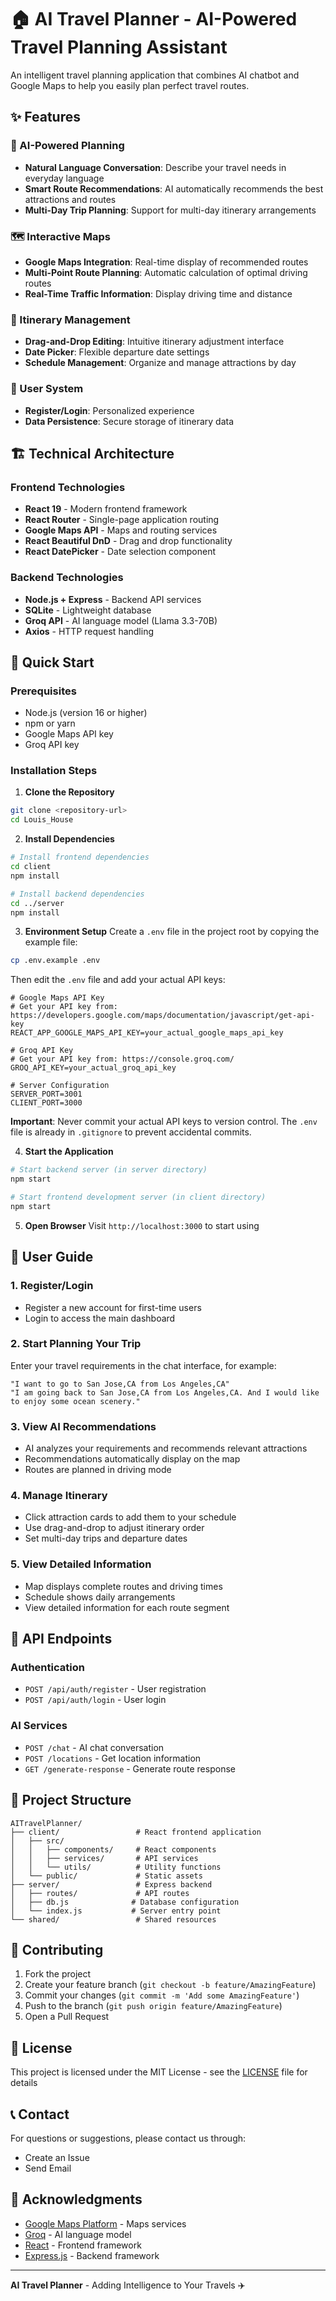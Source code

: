 # 🏠 AI Travel Planner - AI-Powered Travel Planning Assistant

An intelligent travel planning application that combines AI chatbot and Google Maps to help you easily plan perfect travel routes.

## ✨ Features

### 🤖 AI-Powered Planning
- **Natural Language Conversation**: Describe your travel needs in everyday language
- **Smart Route Recommendations**: AI automatically recommends the best attractions and routes
- **Multi-Day Trip Planning**: Support for multi-day itinerary arrangements

### 🗺️ Interactive Maps
- **Google Maps Integration**: Real-time display of recommended routes
- **Multi-Point Route Planning**: Automatic calculation of optimal driving routes
- **Real-Time Traffic Information**: Display driving time and distance

### 📅 Itinerary Management
- **Drag-and-Drop Editing**: Intuitive itinerary adjustment interface
- **Date Picker**: Flexible departure date settings
- **Schedule Management**: Organize and manage attractions by day

### 👤 User System
- **Register/Login**: Personalized experience
- **Data Persistence**: Secure storage of itinerary data

## 🏗️ Technical Architecture

### Frontend Technologies
- **React 19** - Modern frontend framework
- **React Router** - Single-page application routing
- **Google Maps API** - Maps and routing services
- **React Beautiful DnD** - Drag and drop functionality
- **React DatePicker** - Date selection component

### Backend Technologies
- **Node.js + Express** - Backend API services
- **SQLite** - Lightweight database
- **Groq API** - AI language model (Llama 3.3-70B)
- **Axios** - HTTP request handling

## 🚀 Quick Start

### Prerequisites
- Node.js (version 16 or higher)
- npm or yarn
- Google Maps API key
- Groq API key

### Installation Steps

1. **Clone the Repository**
```bash
git clone <repository-url>
cd Louis_House
```

2. **Install Dependencies**
```bash
# Install frontend dependencies
cd client
npm install

# Install backend dependencies
cd ../server
npm install
```

3. **Environment Setup**
Create a `.env` file in the project root by copying the example file:
```bash
cp .env.example .env
```

Then edit the `.env` file and add your actual API keys:
```env
# Google Maps API Key
# Get your API key from: https://developers.google.com/maps/documentation/javascript/get-api-key
REACT_APP_GOOGLE_MAPS_API_KEY=your_actual_google_maps_api_key

# Groq API Key
# Get your API key from: https://console.groq.com/
GROQ_API_KEY=your_actual_groq_api_key

# Server Configuration
SERVER_PORT=3001
CLIENT_PORT=3000
```

**Important**: Never commit your actual API keys to version control. The `.env` file is already in `.gitignore` to prevent accidental commits.

4. **Start the Application**
```bash
# Start backend server (in server directory)
npm start

# Start frontend development server (in client directory)
npm start
```

5. **Open Browser**
Visit `http://localhost:3000` to start using

## 📖 User Guide

### 1. Register/Login
- Register a new account for first-time users
- Login to access the main dashboard

### 2. Start Planning Your Trip
Enter your travel requirements in the chat interface, for example:
```
"I want to go to San Jose,CA from Los Angeles,CA"
"I am going back to San Jose,CA from Los Angeles,CA. And I would like to enjoy some ocean scenery."
```

### 3. View AI Recommendations
- AI analyzes your requirements and recommends relevant attractions
- Recommendations automatically display on the map
- Routes are planned in driving mode

### 4. Manage Itinerary
- Click attraction cards to add them to your schedule
- Use drag-and-drop to adjust itinerary order
- Set multi-day trips and departure dates

### 5. View Detailed Information
- Map displays complete routes and driving times
- Schedule shows daily arrangements
- View detailed information for each route segment

## 🔧 API Endpoints

### Authentication
- `POST /api/auth/register` - User registration
- `POST /api/auth/login` - User login

### AI Services
- `POST /chat` - AI chat conversation
- `POST /locations` - Get location information
- `GET /generate-response` - Generate route response

## 📁 Project Structure

```
AITravelPlanner/
├── client/                 # React frontend application
│   ├── src/
│   │   ├── components/     # React components
│   │   ├── services/       # API services
│   │   └── utils/          # Utility functions
│   └── public/             # Static assets
├── server/                 # Express backend
│   ├── routes/             # API routes
│   ├── db.js              # Database configuration
│   └── index.js           # Server entry point
└── shared/                 # Shared resources
```

## 🤝 Contributing

1. Fork the project
2. Create your feature branch (`git checkout -b feature/AmazingFeature`)
3. Commit your changes (`git commit -m 'Add some AmazingFeature'`)
4. Push to the branch (`git push origin feature/AmazingFeature`)
5. Open a Pull Request

## 📝 License

This project is licensed under the MIT License - see the [LICENSE](LICENSE) file for details

## 📞 Contact

For questions or suggestions, please contact us through:
- Create an Issue
- Send Email

## 🙏 Acknowledgments

- [Google Maps Platform](https://developers.google.com/maps) - Maps services
- [Groq](https://groq.com/) - AI language model
- [React](https://reactjs.org/) - Frontend framework
- [Express.js](https://expressjs.com/) - Backend framework

---

**AI Travel Planner** - Adding Intelligence to Your Travels ✈️
